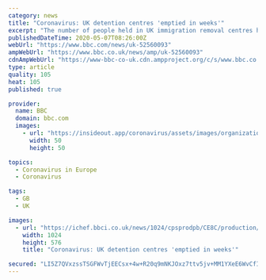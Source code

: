 ```yaml
---
category: news
title: "Coronavirus: UK detention centres 'emptied in weeks'"
excerpt: "The number of people held in UK immigration removal centres has dropped by more than two thirds during the pandemic, figures reveal. More than 700 detainees were released between 16 March and 21 April as the government responded to concerns about the spread of infection."
publishedDateTime: 2020-05-07T08:26:00Z
webUrl: "https://www.bbc.com/news/uk-52560093"
ampWebUrl: "https://www.bbc.co.uk/news/amp/uk-52560093"
cdnAmpWebUrl: "https://www-bbc-co-uk.cdn.ampproject.org/c/s/www.bbc.co.uk/news/amp/uk-52560093"
type: article
quality: 105
heat: 105
published: true

provider:
  name: BBC
  domain: bbc.com
  images:
    - url: "https://insideout.app/coronavirus/assets/images/organizations/bbc.com-50x50.jpg"
      width: 50
      height: 50

topics:
  - Coronavirus in Europe
  - Coronavirus

tags:
  - GB
  - UK

images:
  - url: "https://ichef.bbci.co.uk/news/1024/cpsprodpb/CE8C/production/_112167825_pa-48014900.jpg"
    width: 1024
    height: 576
    title: "Coronavirus: UK detention centres 'emptied in weeks'"

secured: "LI5Z7QVxzssTSGFWvTjEECsx+4w+R20q9mNKJOxz7ttv5jv+MM1YXeE6WvCfIWl62KT0cvUFrChU37xU1mGnat9xOdfb2m5fQNI20mL58mcQLaj8mYbXJOYkz8JzHBg55RO4kM9oDxOx3tZ2GR53YjxFDsl983V/c0AuGdrcj6rJEVKNoox85jlXSo6PALSifNf7Vyyn6xLCrFKjJorqji/kfNV+7/u15Sjinjyglc1o2Cb+A6UuJwOluGNVyIJ2B8rLn3WWfNL6Yh6Hfa7jcz9KzDumr3ZcNR377OzXlLcTr3/Zewy6/OmByvY9cZdV;yziXVntUgr3RV0xAjqBLcw=="
---
```


